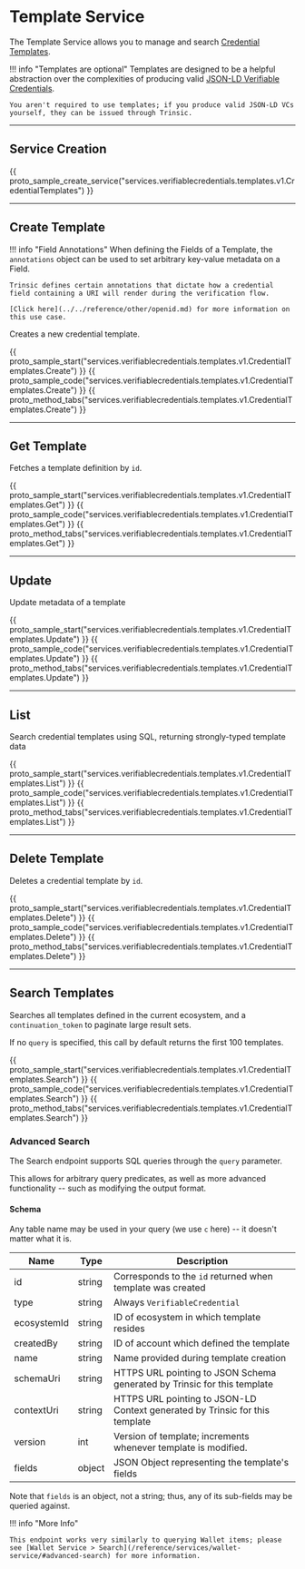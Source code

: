 
# Template Service

The Template Service allows you to manage and search [Credential Templates](/learn/concepts/templates).


!!! info "Templates are optional"
    Templates are designed to be a helpful abstraction over the complexities of producing valid [JSON-LD Verifiable Credentials](https://www.w3.org/TR/vc-data-model/).

    You aren't required to use templates; if you produce valid JSON-LD VCs yourself, they can be issued through Trinsic.

---

## Service Creation

{{ proto_sample_create_service("services.verifiablecredentials.templates.v1.CredentialTemplates") }}

---

## Create Template

!!! info "Field Annotations"
    When defining the Fields of a Template, the `annotations` object can be used to set arbitrary key-value metadata on a Field.

    Trinsic defines certain annotations that dictate how a credential field containing a URI will render during the verification flow.

    [Click here](../../reference/other/openid.md) for more information on this use case.

Creates a new credential template.

{{ proto_sample_start("services.verifiablecredentials.templates.v1.CredentialTemplates.Create") }}
{{ proto_sample_code("services.verifiablecredentials.templates.v1.CredentialTemplates.Create") }}
{{ proto_method_tabs("services.verifiablecredentials.templates.v1.CredentialTemplates.Create") }}

---

## Get Template

Fetches a template definition by `id`.

{{ proto_sample_start("services.verifiablecredentials.templates.v1.CredentialTemplates.Get") }}
{{ proto_sample_code("services.verifiablecredentials.templates.v1.CredentialTemplates.Get") }}
{{ proto_method_tabs("services.verifiablecredentials.templates.v1.CredentialTemplates.Get") }}

---

## Update

Update metadata of a template

{{ proto_sample_start("services.verifiablecredentials.templates.v1.CredentialTemplates.Update") }}
{{ proto_sample_code("services.verifiablecredentials.templates.v1.CredentialTemplates.Update") }}
{{ proto_method_tabs("services.verifiablecredentials.templates.v1.CredentialTemplates.Update") }}

---

## List

Search credential templates using SQL, returning strongly-typed template data

{{ proto_sample_start("services.verifiablecredentials.templates.v1.CredentialTemplates.List") }}
{{ proto_sample_code("services.verifiablecredentials.templates.v1.CredentialTemplates.List") }}
{{ proto_method_tabs("services.verifiablecredentials.templates.v1.CredentialTemplates.List") }}

---

## Delete Template

Deletes a credential template by `id`.

{{ proto_sample_start("services.verifiablecredentials.templates.v1.CredentialTemplates.Delete") }}
{{ proto_sample_code("services.verifiablecredentials.templates.v1.CredentialTemplates.Delete") }}
{{ proto_method_tabs("services.verifiablecredentials.templates.v1.CredentialTemplates.Delete") }}

---

## Search Templates

Searches all templates defined in the current ecosystem, and a `continuation_token` to paginate large result sets.

If no `query` is specified, this call by default returns the first 100 templates.

{{ proto_sample_start("services.verifiablecredentials.templates.v1.CredentialTemplates.Search") }}
{{ proto_sample_code("services.verifiablecredentials.templates.v1.CredentialTemplates.Search") }}
{{ proto_method_tabs("services.verifiablecredentials.templates.v1.CredentialTemplates.Search") }}

### Advanced Search

The Search endpoint supports SQL queries through the `query` parameter.

This allows for arbitrary query predicates, as well as more advanced functionality -- such as modifying the output format.

#### Schema

Any table name may be used in your query (we use `c` here) -- it doesn't matter what it is.


| Name        | Type   | Description                                                                  |
| ----------- | ------ | ---------------------------------------------------------------------------- |
| id          | string | Corresponds to the `id` returned when template was created                   |
| type        | string | Always `VerifiableCredential`                                                |
| ecosystemId | string | ID of ecosystem in which template resides                                    |
| createdBy   | string | ID of account which defined the template                                     |
| name        | string | Name provided during template creation                                       |
| schemaUri   | string | HTTPS URL pointing to JSON Schema generated by Trinsic for this template     |
| contextUri  | string | HTTPS URL pointing to JSON-LD Context generated by Trinsic for this template |
| version     | int    | Version of template; increments whenever template is modified.               |
| fields      | object | JSON Object representing the template's fields                               |


Note that `fields` is an object, not a string; thus, any of its sub-fields may be queried against.

!!! info "More Info"

    This endpoint works very similarly to querying Wallet items; please see [Wallet Service > Search](/reference/services/wallet-service/#advanced-search) for more information.


